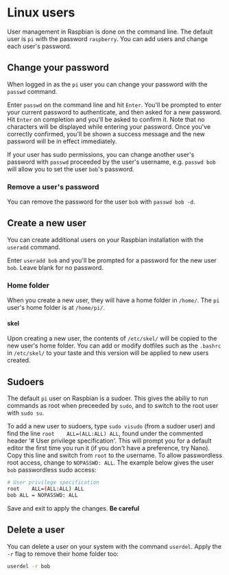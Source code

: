 # Linux users

User management in Raspbian is done on the command line. The default user is `pi` with the password `raspberry`. You can add users and change each user's password.

## Change your password

When logged in as the `pi` user you can change your password with the `passwd` command.

Enter `passwd` on the command line and hit `Enter`. You'll be prompted to enter your current password to authenticate, and then asked for a new password. Hit `Enter` on completion and you'll be asked to confirm it. Note that no characters will be displayed while entering your password. Once you've correctly confirmed, you'll be shown a success message and the new password will be in effect immediately.

If your user has sudo permissions, you can change another user's password with `passwd` proceeded by the user's username, e.g. `passwd bob` will allow you to set the user `bob`'s password.

### Remove a user's password

You can remove the password for the user `bob` with `passwd bob -d`.

## Create a new user

You can create additional users on your Raspbian installation with the `useradd` command.

Enter `useradd bob` and you'll be prompted for a password for the new user `bob`. Leave blank for no password.

### Home folder

When you create a new user, they will have a home folder in `/home/`. The `pi` user's home folder is at `/home/pi/`.

#### skel

Upon creating a new user, the contents of `/etc/skel/` will be copied to the new user's home folder. You can add or modify dotfiles such as the `.bashrc` in `/etc/skel/` to your taste and this version will be applied to new users created.

## Sudoers

The default `pi` user on Raspbian is a sudoer. This gives the abiliy to run commands as root when preceeded by `sudo`, and to switch to the root user with `sudo su`.

To add a new user to sudoers, type `sudo visudo` (from a sudoer user) and find the line `root    ALL=(ALL:ALL) ALL`, found under the commented header '# User privilege specification'. This will prompt you for a default editor the first time you run it (if you don't have a preference, try Nano). Copy this line and switch from `root` to the username. To allow passwordless root access, change to `NOPASSWD: ALL`. The example below gives the user `bob` passwordless sudo access:

```bash
# User privilege specification
root    ALL=(ALL:ALL) ALL
bob ALL = NOPASSWD: ALL
```

Save and exit to apply the changes. **Be careful**

## Delete a user

You can delete a user on your system with the command `userdel`. Apply the `-r` flag to remove their home folder too:

```bash
userdel -r bob
```
